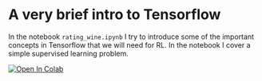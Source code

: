 # A very brief intro to Tensorflow
In the notebook `rating_wine.ipynb` I try to introduce some of the important concepts in Tensorflow that we will need for RL. In the notebook I cover a simple
supervised learning problem.

<a href="https://colab.research.google.com/github/jcformanek/rl-starter-kit/blob/main/03-Tensorflow/rating_wine.ipynb" target="_parent"><img src="https://colab.research.google.com/assets/colab-badge.svg" alt="Open In Colab"/></a>
